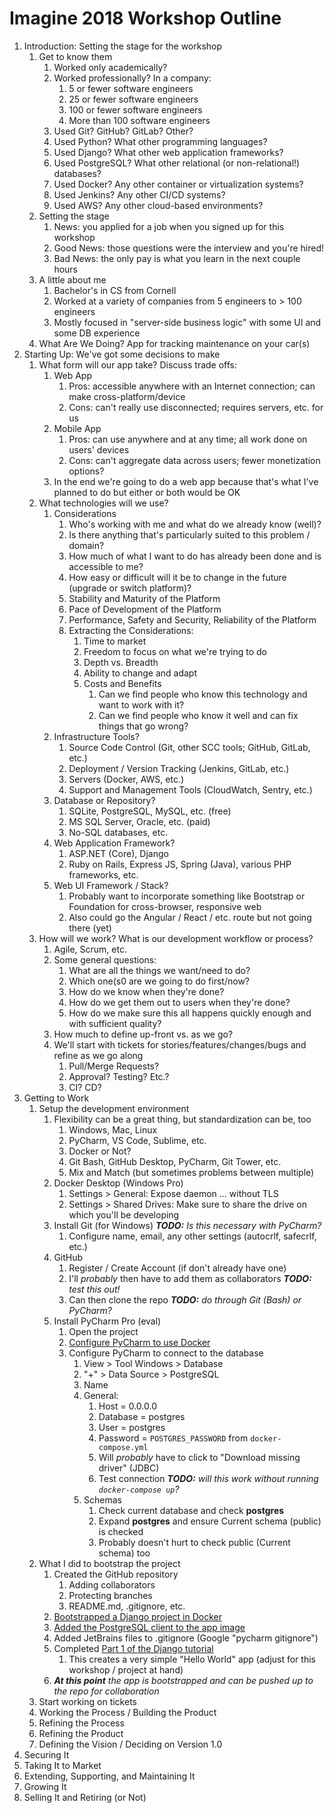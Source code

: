 # Imagine 2018 Workshop Outline

1. Introduction: Setting the stage for the workshop
    1. Get to know them
        1. Worked only academically?
        1. Worked professionally? In a company:
            1. 5 or fewer software engineers
            1. 25 or fewer software engineers
            1. 100 or fewer software engineers
            1. More than 100 software engineers
        1. Used Git? GitHub? GitLab? Other?
        1. Used Python? What other programming languages?
        1. Used Django? What other web application frameworks?
        1. Used PostgreSQL? What other relational (or non-relational!) databases?
        1. Used Docker? Any other container or virtualization systems?
        1. Used Jenkins? Any other CI/CD systems?
        1. Used AWS? Any other cloud-based environments?
    1. Setting the stage
        1. News: you applied for a job when you signed up for this workshop
        1. Good News: those questions were the interview and you're hired!
        1. Bad News: the only pay is what you learn in the next couple hours
    1. A little about me
        1. Bachelor's in CS from Cornell
        1. Worked at a variety of companies from 5 engineers to > 100 engineers
        1. Mostly focused in "server-side business logic" with some UI and some DB experience
    1. What Are We Doing? App for tracking maintenance on your car(s)
1. Starting Up: We've got some decisions to make
    1. What form will our app take? Discuss trade offs:
        1. Web App
            1. Pros: accessible anywhere with an Internet connection; can make cross-platform/device
            1. Cons: can't really use disconnected; requires servers, etc. for us
        1. Mobile App
            1. Pros: can use anywhere and at any time; all work done on users' devices
            1. Cons: can't aggregate data across users; fewer monetization options?
        1. In the end we're going to do a web app because that's what I've planned to do but either or both would be OK
    1. What technologies will we use?
        1. Considerations
            1. Who's working with me and what do we already know (well)?
            1. Is there anything that's particularly suited to this problem / domain?
            1. How much of what I want to do has already been done and is accessible to me?
            1. How easy or difficult will it be to change in the future (upgrade or switch platform)?
            1. Stability and Maturity of the Platform
            1. Pace of Development of the Platform
            1. Performance, Safety and Security, Reliability of the Platform
            1. Extracting the Considerations:
                1. Time to market
                1. Freedom to focus on what we're trying to do
                1. Depth vs. Breadth
                1. Ability to change and adapt
                1. Costs and Benefits
                    1. Can we find people who know this technology and want to work with it?
                    1. Can we find people who know it well and can fix things that go wrong?
        1. Infrastructure Tools?
            1. Source Code Control (Git, other SCC tools; GitHub, GitLab, etc.)
            1. Deployment / Version Tracking (Jenkins, GitLab, etc.)
            1. Servers (Docker, AWS, etc.)
            1. Support and Management Tools (CloudWatch, Sentry, etc.)
        1. Database or Repository?
            1. SQLite, PostgreSQL, MySQL, etc. (free)
            1. MS SQL Server, Oracle, etc. (paid)
            1. No-SQL databases, etc.
        1. Web Application Framework?
            1. ASP.NET (Core), Django
            1. Ruby on Rails, Express JS, Spring (Java), various PHP frameworks, etc.
        1. Web UI Framework / Stack?
            1. Probably want to incorporate something like Bootstrap or Foundation for cross-browser, responsive web
            1. Also could go the Angular / React / etc. route but not going there (yet)
    1. How will we work? What is our development workflow or process?
        1. Agile, Scrum, etc.
        1. Some general questions:
            1. What are all the things we want/need to do?
            1. Which one(s0 are we going to do first/now?
            1. How do we know when they're done?
            1. How do we get them out to users when they're done?
            1. How do we make sure this all happens quickly enough and with sufficient quality?
        1. How much to define up-front vs. as we go?
        1. We'll start with tickets for stories/features/changes/bugs and refine as we go along
            1. Pull/Merge Requests?
            1. Approval? Testing? Etc.?
            1. CI? CD?
1. Getting to Work
    1. Setup the development environment
        1. Flexibility can be a great thing, but standardization can be, too
            1. Windows, Mac, Linux
            1. PyCharm, VS Code, Sublime, etc.
            1. Docker or Not?
            1. Git Bash, GitHub Desktop, PyCharm, Git Tower, etc.
            1. Mix and Match (but sometimes problems between multiple)
        1. Docker Desktop (Windows Pro)
            1. Settings > General: Expose daemon ... without TLS
            1. Settings > Shared Drives: Make sure to share the drive on which you'll be developing
        1. Install Git (for Windows) _**TODO:** Is this necessary with PyCharm?_
            1. Configure name, email, any other settings (autocrlf, safecrlf, etc.)
        1. GitHub
            1. Register / Create Account (if don't already have one)
            1. I'll _probably_ then have to add them as collaborators _**TODO:** test this out!_
            1. Can then clone the repo _**TODO:** do through Git (Bash) or PyCharm?_
        1. Install PyCharm Pro (eval)
            1. Open the project
            1. [Configure PyCharm to use Docker](https://www.jetbrains.com/help/pycharm/using-docker-compose-as-a-remote-interpreter.html)
            1. Configure PyCharm to connect to the database
                1. View > Tool Windows > Database
                1. "+" > Data Source > PostgreSQL
                1. Name
                1. General:
                    1. Host = 0.0.0.0
                    1. Database = postgres
                    1. User = postgres
                    1. Password = `POSTGRES_PASSWORD` from `docker-compose.yml`
                    1. Will _probably_ have to click to "Download missing driver" (JDBC)
                    1. Test connection _**TODO:** will this work without running `docker-compose up`?_
                1. Schemas
                    1. Check current database and check **postgres**
                    1. Expand **postgres** and ensure Current schema (public) is checked
                    1. Probably doesn't hurt to check public (Current schema) too
    1. What I did to bootstrap the project
        1. Created the GitHub repository
            1. Adding collaborators
            1. Protecting branches
            1. README.md, .gitignore, etc.
        1. [Bootstrapped a Django project in Docker](https://docs.docker.com/compose/django/)
        1. [Added the PostgreSQL client to the app image](https://hub.docker.com/_/django/)
        1. Added JetBrains files to .gitignore (Google "pycharm gitignore")
        1. Completed [Part 1 of the Django tutorial](https://docs.djangoproject.com/en/2.1/intro/tutorial01/)
            1. This creates a very simple "Hello World" app (adjust for this workshop / project at hand)
        1. _**At this point** the app is bootstrapped and can be pushed up to the repo for collaboration_
    1. Start working on tickets
    1. Working the Process / Building the Product
    1. Refining the Process
    1. Refining the Product
    1. Defining the Vision / Deciding on Version 1.0
1. Securing It
1. Taking It to Market
1. Extending, Supporting, and Maintaining It
1. Growing It
1. Selling It and Retiring (or Not)

